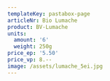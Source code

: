 ```yaml
---
templateKey: pastabox-page
articleNr: Bio Lumache
product: BV-Lumache
units:
  amount: '6'
  weight: 250g
price_ep: '5.50'
price_vp: 8.--
image: /assets/lumache_5ei.jpg
---
```


